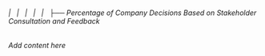 ###### |   |   |   |   |   ├── Percentage of Company Decisions Based on Stakeholder Consultation and Feedback

*Add content here*